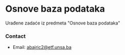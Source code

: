 # Osnove baza podataka
Urađene zadaće iz predmeta "Osnove baza podataka"
### Contact
- Email: [abajric2@etf.unsa.ba](mailto:abajric2@etf.unsa.ba)
